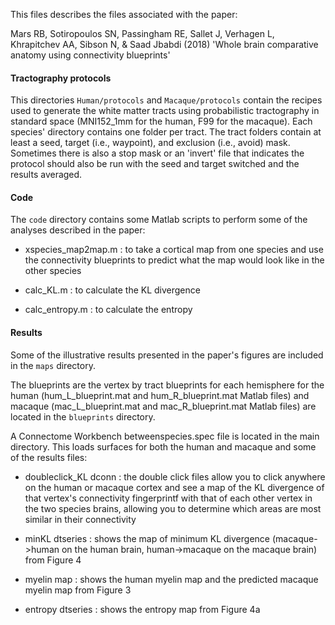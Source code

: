 This files describes the files associated with the paper:

Mars RB, Sotiropoulos SN, Passingham RE, Sallet J, Verhagen L, Khrapitchev AA, Sibson N, & Saad Jbabdi (2018) 'Whole brain comparative anatomy using connectivity blueprints'

#### Tractography protocols

This directories `Human/protocols` and `Macaque/protocols` contain the recipes used to generate the white matter tracts using probabilistic tractography in standard space (MNI152_1mm for the human, F99 for the macaque). Each species' directory contains one folder per tract. The tract folders contain at least a seed, target (i.e., waypoint), and exclusion (i.e., avoid) mask. Sometimes there is also a stop mask or an 'invert' file that indicates the protocol should also be run with the seed and target switched and the results averaged.

#### Code

The `code` directory contains some Matlab scripts to perform some of the analyses described in the paper:

- xspecies_map2map.m : to take a cortical map from one species and use the connectivity blueprints to predict what the map would look like in the other species

- calc_KL.m : to calculate the KL divergence

- calc_entropy.m : to calculate the entropy

#### Results

Some of the illustrative results presented in the paper's figures are included in the `maps` directory.

The blueprints are the vertex by tract blueprints for each hemisphere for the human (hum_L_blueprint.mat and hum_R_blueprint.mat Matlab files) and macaque (mac_L_blueprint.mat and mac_R_blueprint.mat Matlab files) are located in the `blueprints` directory.

A Connectome Workbench betweenspecies.spec file is located in the main directory. This loads surfaces for both the human and macaque and some of the results files:

- doubleclick_KL dconn : the double click files allow you to click anywhere on the human or macaque cortex and see a map of the KL divergence of that vertex's connectivity fingerprintf with that of each other vertex in the two species brains, allowing you to determine which areas are most similar in their connectivity

- minKL dtseries : shows the map of minimum KL divergence (macaque->human on the human brain, human->macaque on the macaque brain) from Figure 4

- myelin map : shows the human myelin map and the predicted macaque myelin map from Figure 3

- entropy dtseries : shows the entropy map from Figure 4a
